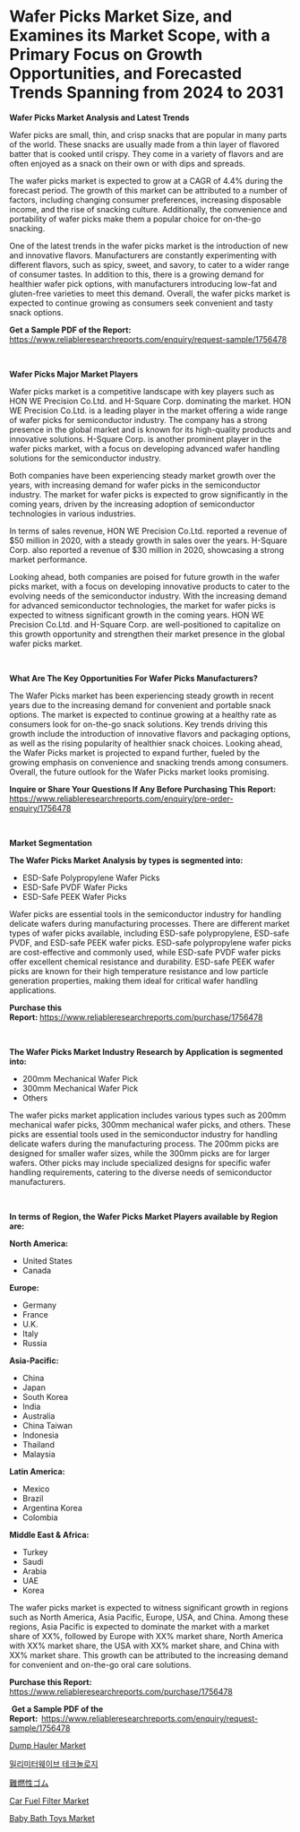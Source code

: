 <p><h1>Wafer Picks Market Size, and Examines its Market Scope, with a Primary Focus on Growth Opportunities, and Forecasted Trends Spanning from 2024 to 2031</h1></p><p><strong>Wafer Picks Market Analysis and Latest Trends</strong></p>
<p><p>Wafer picks are small, thin, and crisp snacks that are popular in many parts of the world. These snacks are usually made from a thin layer of flavored batter that is cooked until crispy. They come in a variety of flavors and are often enjoyed as a snack on their own or with dips and spreads.</p><p>The wafer picks market is expected to grow at a CAGR of 4.4% during the forecast period. The growth of this market can be attributed to a number of factors, including changing consumer preferences, increasing disposable income, and the rise of snacking culture. Additionally, the convenience and portability of wafer picks make them a popular choice for on-the-go snacking.</p><p>One of the latest trends in the wafer picks market is the introduction of new and innovative flavors. Manufacturers are constantly experimenting with different flavors, such as spicy, sweet, and savory, to cater to a wider range of consumer tastes. In addition to this, there is a growing demand for healthier wafer pick options, with manufacturers introducing low-fat and gluten-free varieties to meet this demand. Overall, the wafer picks market is expected to continue growing as consumers seek convenient and tasty snack options.</p></p>
<p><strong>Get a Sample PDF of the Report:&nbsp;</strong> <a href="https://www.reliableresearchreports.com/enquiry/request-sample/1756478">https://www.reliableresearchreports.com/enquiry/request-sample/1756478</a></p>
<p>&nbsp;</p>
<p><strong>Wafer Picks Major Market Players</strong></p>
<p><p>Wafer picks market is a competitive landscape with key players such as HON WE Precision Co.Ltd. and H-Square Corp. dominating the market. HON WE Precision Co.Ltd. is a leading player in the market offering a wide range of wafer picks for semiconductor industry. The company has a strong presence in the global market and is known for its high-quality products and innovative solutions. H-Square Corp. is another prominent player in the wafer picks market, with a focus on developing advanced wafer handling solutions for the semiconductor industry.</p><p>Both companies have been experiencing steady market growth over the years, with increasing demand for wafer picks in the semiconductor industry. The market for wafer picks is expected to grow significantly in the coming years, driven by the increasing adoption of semiconductor technologies in various industries.</p><p>In terms of sales revenue, HON WE Precision Co.Ltd. reported a revenue of $50 million in 2020, with a steady growth in sales over the years. H-Square Corp. also reported a revenue of $30 million in 2020, showcasing a strong market performance.</p><p>Looking ahead, both companies are poised for future growth in the wafer picks market, with a focus on developing innovative products to cater to the evolving needs of the semiconductor industry. With the increasing demand for advanced semiconductor technologies, the market for wafer picks is expected to witness significant growth in the coming years. HON WE Precision Co.Ltd. and H-Square Corp. are well-positioned to capitalize on this growth opportunity and strengthen their market presence in the global wafer picks market.</p></p>
<p>&nbsp;</p>
<p><strong>What Are The Key Opportunities For Wafer Picks Manufacturers?</strong></p>
<p><p>The Wafer Picks market has been experiencing steady growth in recent years due to the increasing demand for convenient and portable snack options. The market is expected to continue growing at a healthy rate as consumers look for on-the-go snack solutions. Key trends driving this growth include the introduction of innovative flavors and packaging options, as well as the rising popularity of healthier snack choices. Looking ahead, the Wafer Picks market is projected to expand further, fueled by the growing emphasis on convenience and snacking trends among consumers. Overall, the future outlook for the Wafer Picks market looks promising.</p></p>
<p><strong>Inquire or Share Your Questions If Any Before Purchasing This Report:</strong> <a href="https://www.reliableresearchreports.com/enquiry/pre-order-enquiry/1756478">https://www.reliableresearchreports.com/enquiry/pre-order-enquiry/1756478</a></p>
<p>&nbsp;</p>
<p><strong>Market Segmentation</strong></p>
<p><strong>The Wafer Picks Market Analysis by types is segmented into:</strong></p>
<p><ul><li>ESD-Safe Polypropylene Wafer Picks</li><li>ESD-Safe PVDF Wafer Picks</li><li>ESD-Safe PEEK Wafer Picks</li></ul></p>
<p><p>Wafer picks are essential tools in the semiconductor industry for handling delicate wafers during manufacturing processes. There are different market types of wafer picks available, including ESD-safe polypropylene, ESD-safe PVDF, and ESD-safe PEEK wafer picks. ESD-safe polypropylene wafer picks are cost-effective and commonly used, while ESD-safe PVDF wafer picks offer excellent chemical resistance and durability. ESD-safe PEEK wafer picks are known for their high temperature resistance and low particle generation properties, making them ideal for critical wafer handling applications.</p></p>
<p><strong>Purchase this Report:&nbsp;</strong><a href="https://www.reliableresearchreports.com/purchase/1756478">https://www.reliableresearchreports.com/purchase/1756478</a></p>
<p>&nbsp;</p>
<p><strong>The Wafer Picks Market Industry Research by Application is segmented into:</strong></p>
<p><ul><li>200mm Mechanical Wafer Pick</li><li>300mm Mechanical Wafer Pick</li><li>Others</li></ul></p>
<p><p>The wafer picks market application includes various types such as 200mm mechanical wafer picks, 300mm mechanical wafer picks, and others. These picks are essential tools used in the semiconductor industry for handling delicate wafers during the manufacturing process. The 200mm picks are designed for smaller wafer sizes, while the 300mm picks are for larger wafers. Other picks may include specialized designs for specific wafer handling requirements, catering to the diverse needs of semiconductor manufacturers.</p></p>
<p>&nbsp;</p>
<p><strong>In terms of Region, the Wafer Picks Market Players available by Region are:</strong></p>
<p>
    <p> <strong> North America: </strong>
        <ul>
            <li>United States</li>
            <li>Canada</li>
        </ul>
        </p> 
    <p> <strong> Europe: </strong>
        <ul>
            <li>Germany</li>
            <li>France</li>
            <li>U.K.</li>
            <li>Italy</li>
            <li>Russia</li>
        </ul>
        </p> 
    <p> <strong> Asia-Pacific: </strong>
        <ul>
            <li>China</li>
            <li>Japan</li>
            <li>South Korea</li>
            <li>India</li>
            <li>Australia</li>
            <li>China Taiwan</li>
            <li>Indonesia</li>
            <li>Thailand</li>
            <li>Malaysia</li>
        </ul>
        </p> 
    <p> <strong> Latin America: </strong>
        <ul>
            <li>Mexico</li>
            <li>Brazil</li>
            <li>Argentina Korea</li>
            <li>Colombia</li>
        </ul>
        </p> 
    <p> <strong> Middle East & Africa: </strong>
        <ul>
            <li>Turkey</li>
            <li>Saudi</li>
            <li>Arabia</li>
            <li>UAE</li>
            <li>Korea</li>
        </ul>
    </p>
    </p>
<p><p>The wafer picks market is expected to witness significant growth in regions such as North America, Asia Pacific, Europe, USA, and China. Among these regions, Asia Pacific is expected to dominate the market with a market share of XX%, followed by Europe with XX% market share, North America with XX% market share, the USA with XX% market share, and China with XX% market share. This growth can be attributed to the increasing demand for convenient and on-the-go oral care solutions.</p></p>
<p><strong>Purchase this Report: </strong><a href="https://www.reliableresearchreports.com/purchase/1756478">https://www.reliableresearchreports.com/purchase/1756478</a></p>
<p>&nbsp;<strong>Get a Sample PDF of the Report:&nbsp;&nbsp;</strong><a href="https://www.reliableresearchreports.com/enquiry/request-sample/1756478">https://www.reliableresearchreports.com/enquiry/request-sample/1756478</a></p>
<p><strong></strong></p>
<p><p><a href="https://issuu.com/reportprime-2/docs/dump-hauler-market-size-2030.pptx">Dump Hauler Market</a></p><p><a href="https://github.com/vsn7qpua81q/Market-Research-Report-List-1/blob/main/10481378872.md">밀리미터웨이브 테크놀로지</a></p><p><a href="https://github.com/xnljig2898992/Market-Research-Report-List-1/blob/main/24898749593.md">難燃性ゴム</a></p><p><a href="https://issuu.com/reportprime-2/docs/car-fuel-filter-market-size-2030.pptx">Car Fuel Filter Market</a></p><p><a href="https://github.com/myacatherineblakecaczo9vcsw/Market-Research-Report-List-2/blob/main/baby-bath-toys-market.md">Baby Bath Toys Market</a></p></p>